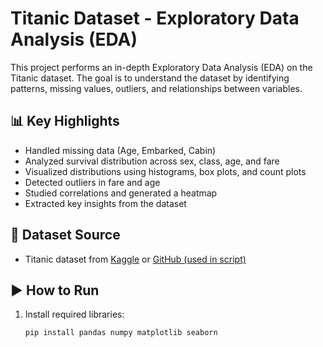 # Titanic Dataset - Exploratory Data Analysis (EDA)

This project performs an in-depth Exploratory Data Analysis (EDA) on the Titanic dataset. The goal is to understand the dataset by identifying patterns, missing values, outliers, and relationships between variables.

## 📊 Key Highlights

- Handled missing data (Age, Embarked, Cabin)
- Analyzed survival distribution across sex, class, age, and fare
- Visualized distributions using histograms, box plots, and count plots
- Detected outliers in fare and age
- Studied correlations and generated a heatmap
- Extracted key insights from the dataset

## 📁 Dataset Source

- Titanic dataset from [Kaggle](https://www.kaggle.com/competitions/titanic/data) or [GitHub (used in script)](https://raw.githubusercontent.com/datasciencedojo/datasets/master/titanic.csv)

## ▶️ How to Run

1. Install required libraries:
   ```bash
   pip install pandas numpy matplotlib seaborn
